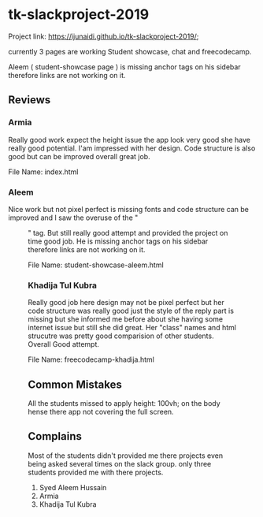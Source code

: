# tk-slackproject-2019

Project link: https://ijunaidi.github.io/tk-slackproject-2019/;

currently 3 pages are working Student showcase, chat and freecodecamp.

Aleem ( student-showcase page ) is missing anchor tags on his sidebar therefore links are not working on it. 

## Reviews

### Armia
Really good work expect the height issue the app look very good she have really good potential. I'am impressed with her design.
Code structure is also good but can be improved overall great job.

File Name: index.html

### Aleem

Nice work but not pixel perfect is missing fonts and code structure can be improved and I saw the overuse of the "<figure>" tag.
But still really good attempt and provided the project on time good job. He is missing anchor tags on his sidebar therefore links are not working on it. 

File Name: student-showcase-aleem.html

### Khadija Tul Kubra

Really good job here design may not be pixel perfect but her code structure was really good just the style of the reply part is missing
but she informed me before about she having some internet issue but still she did great.
Her "class" names and html strucutre was pretty good comparision of other students. Overall Good attempt.

File Name: freecodecamp-khadija.html


## Common Mistakes

All the students missed to apply height: 100vh; on the body hense there app not covering the full screen.

## Complains

Most of the students didn't provided me there projects even being asked several times on the slack group.
only three students provided me with there projects.

1. Syed Aleem Hussain
2. Armia
3. Khadija Tul Kubra


  

